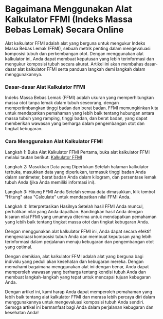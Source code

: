Bagaimana Menggunakan Alat Kalkulator FFMI (Indeks Massa Bebas Lemak) Secara Online
===================================================================================

Alat kalkulator FFMI adalah alat yang berguna untuk mengukur Indeks Massa Bebas Lemak (FFMI), sebuah metrik penting dalam mengevaluasi komposisi tubuh dan perkembangan otot. Dengan menggunakan alat kalkulator ini, Anda dapat membuat keputusan yang lebih terinformasi dan mengukur komposisi tubuh secara akurat. Artikel ini akan membahas dasar-dasar alat kalkulator FFMI serta panduan langkah demi langkah dalam menggunakannya.

### Dasar-dasar Alat Kalkulator FFMI

Indeks Massa Bebas Lemak (FFMI) adalah ukuran yang memperhitungkan massa otot tanpa lemak dalam tubuh seseorang, dengan mempertimbangkan tinggi badan dan berat badan. FFMI memungkinkan kita untuk mendapatkan pemahaman yang lebih baik tentang hubungan antara massa tubuh yang ramping, tinggi badan, dan berat badan, yang dapat memberikan wawasan yang berharga dalam pengembangan otot dan tingkat kebugaran.

### Cara Menggunakan Alat Kalkulator FFMI

Langkah 1: Buka Alat Kalkulator FFMI Pertama, buka alat kalkulator FFMI melalui tautan berikut: [Kalkulator FFMI](https://www.onlinecalculatorsfree.com/id/fitness/ffmi-fat-free-mass-index-calculator.html)

Langkah 2: Masukkan Data yang Diperlukan Setelah halaman kalkulator terbuka, masukkan data yang diperlukan, termasuk tinggi badan Anda dalam sentimeter, berat badan Anda dalam kilogram, dan persentase lemak tubuh Anda (jika Anda memiliki informasi ini).

Langkah 3: Hitung FFMI Anda Setelah semua data dimasukkan, klik tombol "Hitung" atau "Calculate" untuk mendapatkan nilai FFMI Anda.

Langkah 4: Interpretasikan Hasilnya Setelah hasil FFMI Anda muncul, perhatikan nilai yang Anda dapatkan. Bandingkan hasil Anda dengan kisaran nilai FFMI yang umumnya diterima untuk mendapatkan pemahaman yang lebih baik tentang tingkat massa otot dan tingkat kebugaran Anda.

Dengan menggunakan alat kalkulator FFMI ini, Anda dapat secara efektif mengevaluasi komposisi tubuh Anda dan membuat keputusan yang lebih terinformasi dalam perjalanan menuju kebugaran dan pengembangan otot yang optimal.

Dengan demikian, alat kalkulator FFMI adalah alat yang berguna bagi individu yang peduli akan kesehatan dan kebugaran mereka. Dengan memahami bagaimana menggunakan alat ini dengan benar, Anda dapat memperoleh wawasan yang berharga tentang kondisi tubuh Anda dan membuat langkah-langkah yang tepat untuk mencapai tujuan kebugaran Anda.

Dengan artikel ini, kami harap Anda dapat memperoleh pemahaman yang lebih baik tentang alat kalkulator FFMI dan merasa lebih percaya diri dalam menggunakannya untuk mengevaluasi komposisi tubuh Anda sendiri. Semoga artikel ini bermanfaat bagi Anda dalam perjalanan kebugaran dan kesehatan Anda!